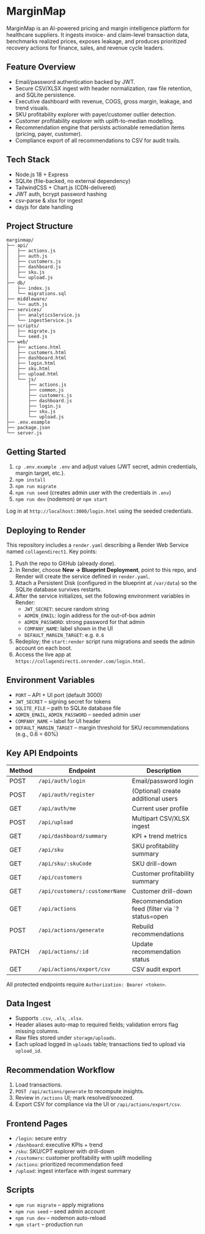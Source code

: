 # MarginMap

MarginMap is an AI-powered pricing and margin intelligence platform for healthcare suppliers. It ingests invoice- and claim-level transaction data, benchmarks realized prices, exposes leakage, and produces prioritized recovery actions for finance, sales, and revenue cycle leaders.

## Feature Overview
- Email/password authentication backed by JWT.
- Secure CSV/XLSX ingest with header normalization, raw file retention, and SQLite persistence.
- Executive dashboard with revenue, COGS, gross margin, leakage, and trend visuals.
- SKU profitability explorer with payer/customer outlier detection.
- Customer profitability explorer with uplift-to-median modelling.
- Recommendation engine that persists actionable remediation items (pricing, payer, customer).
- Compliance export of all recommendations to CSV for audit trails.

## Tech Stack
- Node.js 18 + Express
- SQLite (file-backed, no external dependency)
- TailwindCSS + Chart.js (CDN-delivered)
- JWT auth, bcrypt password hashing
- csv-parse & xlsx for ingest
- dayjs for date handling

## Project Structure
```
marginmap/
├── api/
│   ├── actions.js
│   ├── auth.js
│   ├── customers.js
│   ├── dashboard.js
│   ├── sku.js
│   └── upload.js
├── db/
│   ├── index.js
│   └── migrations.sql
├── middleware/
│   └── auth.js
├── services/
│   ├── analyticsService.js
│   └── ingestService.js
├── scripts/
│   ├── migrate.js
│   └── seed.js
├── web/
│   ├── actions.html
│   ├── customers.html
│   ├── dashboard.html
│   ├── login.html
│   ├── sku.html
│   ├── upload.html
│   └── js/
│       ├── actions.js
│       ├── common.js
│       ├── customers.js
│       ├── dashboard.js
│       ├── login.js
│       ├── sku.js
│       └── upload.js
├── .env.example
├── package.json
└── server.js
```

## Getting Started
1. `cp .env.example .env` and adjust values (JWT secret, admin credentials, margin target, etc.).
2. `npm install`
3. `npm run migrate`
4. `npm run seed` (creates admin user with the credentials in `.env`)
5. `npm run dev` (nodemon) or `npm start`

Log in at `http://localhost:3000/login.html` using the seeded credentials.

## Deploying to Render
This repository includes a `render.yaml` describing a Render Web Service named `collagendirect1`. Key points:

1. Push the repo to GitHub (already done).
2. In Render, choose **New → Blueprint Deployment**, point to this repo, and Render will create the service defined in `render.yaml`.
3. Attach a Persistent Disk (configured in the blueprint at `/var/data`) so the SQLite database survives restarts.
4. After the service initializes, set the following environment variables in Render:
   - `JWT_SECRET`: secure random string
   - `ADMIN_EMAIL`: login address for the out-of-box admin
   - `ADMIN_PASSWORD`: strong password for that admin
   - `COMPANY_NAME`: label shown in the UI
   - `DEFAULT_MARGIN_TARGET`: e.g. `0.6`
5. Redeploy; the `start:render` script runs migrations and seeds the admin account on each boot.
6. Access the live app at `https://collagendirect1.onrender.com/login.html`.

## Environment Variables
- `PORT` – API + UI port (default 3000)
- `JWT_SECRET` – signing secret for tokens
- `SQLITE_FILE` – path to SQLite database file
- `ADMIN_EMAIL`, `ADMIN_PASSWORD` – seeded admin user
- `COMPANY_NAME` – label for UI header
- `DEFAULT_MARGIN_TARGET` – margin threshold for SKU recommendations (e.g., 0.6 = 60%)

## Key API Endpoints
| Method | Endpoint | Description |
| ------ | -------- | ----------- |
| POST | `/api/auth/login` | Email/password login |
| POST | `/api/auth/register` | (Optional) create additional users |
| GET | `/api/auth/me` | Current user profile |
| POST | `/api/upload` | Multipart CSV/XLSX ingest |
| GET | `/api/dashboard/summary` | KPI + trend metrics |
| GET | `/api/sku` | SKU profitability summary |
| GET | `/api/sku/:skuCode` | SKU drill-down |
| GET | `/api/customers` | Customer profitability summary |
| GET | `/api/customers/:customerName` | Customer drill-down |
| GET | `/api/actions` | Recommendation feed (filter via `?status=open|resolved|all`) |
| POST | `/api/actions/generate` | Rebuild recommendations |
| PATCH | `/api/actions/:id` | Update recommendation status |
| GET | `/api/actions/export/csv` | CSV audit export |

All protected endpoints require `Authorization: Bearer <token>`.

## Data Ingest
- Supports `.csv`, `.xls`, `.xlsx`.
- Header aliases auto-map to required fields; validation errors flag missing columns.
- Raw files stored under `storage/uploads`.
- Each upload logged in `uploads` table; transactions tied to upload via `upload_id`.

## Recommendation Workflow
1. Load transactions.
2. `POST /api/actions/generate` to recompute insights.
3. Review in `/actions` UI; mark resolved/snoozed.
4. Export CSV for compliance via the UI or `/api/actions/export/csv`.

## Frontend Pages
- `/login`: secure entry
- `/dashboard`: executive KPIs + trend
- `/sku`: SKU/CPT explorer with drill-down
- `/customers`: customer profitability with uplift modelling
- `/actions`: prioritized recommendation feed
- `/upload`: ingest interface with ingest summary

## Scripts
- `npm run migrate` – apply migrations
- `npm run seed` – seed admin account
- `npm run dev` – nodemon auto-reload
- `npm start` – production run
